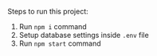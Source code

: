 Steps to run this project:

1. Run `npm i` command
2. Setup database settings inside `.env` file
3. Run `npm start` command
